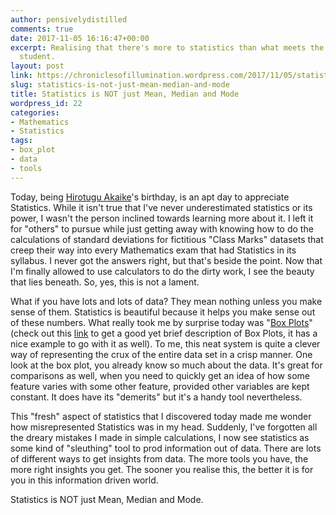 ```yaml
---
author: pensivelydistilled
comments: true
date: 2017-11-05 16:16:47+00:00
excerpt: Realising that there's more to statistics than what meets the high-school
  student.
layout: post
link: https://chroniclesofillumination.wordpress.com/2017/11/05/statistics-is-not-just-mean-median-and-mode/
slug: statistics-is-not-just-mean-median-and-mode
title: Statistics is NOT just Mean, Median and Mode
wordpress_id: 22
categories:
- Mathematics
- Statistics
tags:
- box_plot
- data
- tools
---
```


Today, being [Hirotugu Akaike](https://en.wikipedia.org/wiki/Hirotugu_Akaike)'s birthday, is an apt day to appreciate Statistics. While it isn't true that I've never underestimated statistics or its power, I wasn't the person inclined towards learning more about it. I left it for "others" to pursue while just getting away with knowing how to do the calculations of standard deviations for fictitious "Class Marks" datasets that creep their way into every Mathematics exam that had Statistics in its syllabus. I never got the answers right, but that's beside the point. Now that I'm finally allowed to use calculators to do the dirty work, I see the beauty that lies beneath. So, yes, this is not a lament.

What if you have lots and lots of data? They mean nothing unless you make sense of them. Statistics is beautiful because it helps you make sense out of these numbers. What really took me by surprise today was "[Box Plots](https://en.wikipedia.org/wiki/Box_plot)" (check out this [link](http://www.physics.csbsju.edu/stats/box2.html) to get a good yet brief description of Box Plots, it has a nice example to go with it as well). To me, this neat system is quite a clever way of representing the crux of the entire data set in a crisp manner. One look at the box plot, you already know so much about the data. It's great for comparisons as well, when you need to quickly get an idea of how some feature varies with some other feature, provided other variables are kept constant. It does have its "demerits" but it's a handy tool nevertheless.

This "fresh" aspect of statistics that I discovered today made me wonder how misrepresented Statistics was in my head. Suddenly, I've forgotten all the dreary mistakes I made in simple calculations, I now see statistics as some kind of "sleuthing" tool to prod information out of data. There are lots of different ways to get insights from data. The more tools you have, the more right insights you get. The sooner you realise this, the better it is for you in this information driven world.

Statistics is NOT just Mean, Median and Mode.

